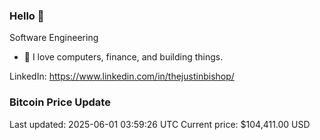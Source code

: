 ### Hello 🤙  

Software Engineering

- 🔭 I love computers, finance, and building things.
  
LinkedIn: https://www.linkedin.com/in/thejustinbishop/  
















































































































































































































































































































































































































































































































































































### Bitcoin Price Update
Last updated: 2025-06-01 03:59:26 UTC
Current price: $104,411.00 USD
